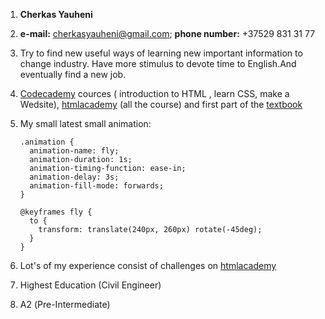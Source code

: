 1. **Cherkas Yauheni**

2. **e-mail:** cherkasyauheni@gmail.com; **phone number:** +37529 831 31 77

3. Try to find new useful ways of learning new important information to change industry. Have more stimulus to devote time to English.And eventually find a new job.

4. [Codecademy](https://www.codecademy.com/users/CherkasRS2019/achievements) cources ( introduction to HTML , learn CSS, make a Wedsite), [htmlacademy](https://htmlacademy.ru/profile/id931829/achievements) (all the course) and first part of the [textbook](http://learn.javascript.ru/)

5. My small latest small animation:
    ``` 
    .animation {
      animation-name: fly;
      animation-duration: 1s;
      animation-timing-function: ease-in;
      animation-delay: 3s;
      animation-fill-mode: forwards;
    }
    ``` 
    ```  
    @keyframes fly {
      to {
        transform: translate(240px, 260px) rotate(-45deg);
      }
    } 
    ```

6. Lot's of my experience consist of challenges on [htmlacademy](https://htmlacademy.ru/profile/id931829/achievements)

7. Highest Education (Civil Engineer)

8. А2 (Pre-Intermediate)